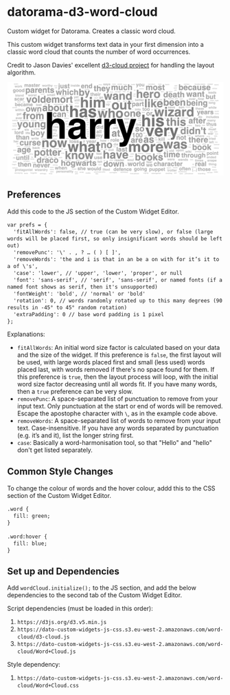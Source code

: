 # datorama-d3-word-cloud
Custom widget for Datorama. Creates a classic word cloud.

This custom widget transforms text data in your first dimension into a classic word cloud that counts the number of word occurrences.

Credit to Jason Davies' excellent [d3-cloud project](https://github.com/jasondavies/d3-cloud) for handling the layout algorithm.

![Preview image](image.png)

## Preferences
Add this code to the JS section of the Custom Widget Editor.
```
var prefs = {
  'fitAllWords': false, // true (can be very slow), or false (large words will be placed first, so only insignificant words should be left out)
  'removePunc': '\' . , ? … ( ) [ ]',
  'removeWords': 'the and i is that in an be a on with for it’s it to a of \'s',
  'case': 'lower', // 'upper', 'lower', 'proper', or null
  'font': 'sans-serif', // 'serif', 'sans-serif', or named fonts (if a named font shows as serif, then it's unsupported)
  'fontWeight': 'bold', // 'normal' or 'bold'
  'rotation': 0, // words randomly rotated up to this many degrees (90 results in -45° to 45° random rotation)
  'extraPadding': 0 // base word padding is 1 pixel
};
```

Explanations:
* `fitAllWords`: An initial word size factor is calculated based on your data and the size of the widget. If this preference is `false`, the first layout will be used, with large words placed first and small (less used) words placed last, with words removed if there's no space found for them. If this preference is `true`, then the layout process will loop, with the initial word size factor decreasing until all words fit. If you have many words, then a `true` preference can be very slow.
* `removePunc`: A space-separated list of punctuation to remove from your input text. Only punctuation at the start or end of words will be removed. Escape the apostophe character with `\`, as in the example code above.
* `removeWords`: A space-separated list of words to remove from your input text. Case-insensitive. If you have any words separated by punctuation (e.g. it’s and it), list the longer string first. 
* `case`: Basically a word-harmonisation tool, so that "Hello" and "hello" don't get listed separately.

## Common Style Changes
To change the colour of words and the hover colour, addd this to the CSS section of the Custom Widget Editor.
```
.word {
  fill: green;
}

.word:hover {
  fill: blue;
}
```

## Set up and Dependencies
Add `wordCloud.initialize();` to the JS section, and add the below dependencies to the second tab of the Custom Widget Editor.

Script dependencies (must be loaded in this order):
1. `https://d3js.org/d3.v5.min.js`
2. `https://dato-custom-widgets-js-css.s3.eu-west-2.amazonaws.com/word-cloud/d3-cloud.js`
3. `https://dato-custom-widgets-js-css.s3.eu-west-2.amazonaws.com/word-cloud/Word+Cloud.js`

Style dependency:
1. `https://dato-custom-widgets-js-css.s3.eu-west-2.amazonaws.com/word-cloud/Word+Cloud.css`
